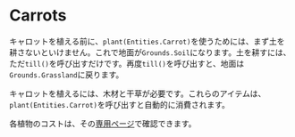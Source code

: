 # Carrots
キャロットを植える前に、`plant(Entities.Carrot)`を使うためには、まず土を耕さないといけません。これで地面が`Grounds.Soil`になります。土を耕すには、ただ`till()`を呼び出すだけです。再度`till()`を呼び出すと、地面は`Grounds.Grassland`に戻ります。

キャロットを植えるには、木材と干草が必要です。これらのアイテムは、`plant(Entities.Carrot)`を呼び出すと自動的に消費されます。

各植物のコストは、その[専用ページ](objects/carrot)で確認できます。